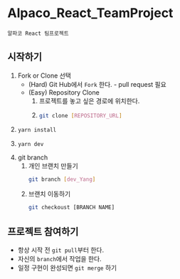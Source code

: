 # Alpaco_React_TeamProject

    알파코 React 팀프로젝트

## 시작하기

1. Fork or Clone 선택
   - (Hard) Git Hub에서 `Fork` 한다. - pull request 필요
   - (Easy) Repository Clone
     1. 프로젝트를 놓고 싶은 경로에 위치한다.
     2. ```Bash
        git clone [REPOSITORY_URL]
        ```
2. ```Bash
   yarn install
   ```
3. ```Bash
   yarn dev
   ```
4. git branch
   1. 개인 브랜치 만들기
      ```Bash
      git branch [dev_Yang]
      ```
   2. 브랜치 이동하기
      ```Bash
      git checkoust [BRANCH NAME]
      ```

## 프로젝트 참여하기

- 항상 시작 전 `git pull`부터 한다.
- 자신의 `branch`에서 작업을 한다.
- 일정 구현이 완성되면 `git merge` 하기
